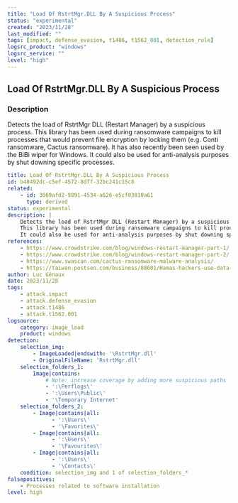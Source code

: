 ```yaml
---
title: "Load Of RstrtMgr.DLL By A Suspicious Process"
status: "experimental"
created: "2023/11/28"
last_modified: ""
tags: [impact, defense_evasion, t1486, t1562_001, detection_rule]
logsrc_product: "windows"
logsrc_service: ""
level: "high"
---
```


## Load Of RstrtMgr.DLL By A Suspicious Process

### Description

Detects the load of RstrtMgr DLL (Restart Manager) by a suspicious process.
This library has been used during ransomware campaigns to kill processes that would prevent file encryption by locking them (e.g. Conti ransomware, Cactus ransomware). It has also recently been seen used by the BiBi wiper for Windows.
It could also be used for anti-analysis purposes by shut downing specific processes.


```yml
title: Load Of RstrtMgr.DLL By A Suspicious Process
id: b48492dc-c5ef-4572-8dff-32bc241c15c8
related:
    - id: 3669afd2-9891-4534-a626-e5cf03810a61
      type: derived
status: experimental
description: |
    Detects the load of RstrtMgr DLL (Restart Manager) by a suspicious process.
    This library has been used during ransomware campaigns to kill processes that would prevent file encryption by locking them (e.g. Conti ransomware, Cactus ransomware). It has also recently been seen used by the BiBi wiper for Windows.
    It could also be used for anti-analysis purposes by shut downing specific processes.
references:
    - https://www.crowdstrike.com/blog/windows-restart-manager-part-1/
    - https://www.crowdstrike.com/blog/windows-restart-manager-part-2/
    - https://www.swascan.com/cactus-ransomware-malware-analysis/
    - https://taiwan.postsen.com/business/88601/Hamas-hackers-use-data-destruction-software-BiBi-which-consumes-a-lot-of-processor-resources-to-wipe-Windows-computer-data--iThome.html
author: Luc Génaux
date: 2023/11/28
tags:
    - attack.impact
    - attack.defense_evasion
    - attack.t1486
    - attack.t1562.001
logsource:
    category: image_load
    product: windows
detection:
    selection_img:
        - ImageLoaded|endswith: '\RstrtMgr.dll'
        - OriginalFileName: 'RstrtMgr.dll'
    selection_folders_1:
        Image|contains:
            # Note: increase coverage by adding more suspicious paths
            - ':\Perflogs\'
            - ':\Users\Public\'
            - '\Temporary Internet'
    selection_folders_2:
        - Image|contains|all:
              - ':\Users\'
              - '\Favorites\'
        - Image|contains|all:
              - ':\Users\'
              - '\Favourites\'
        - Image|contains|all:
              - ':\Users\'
              - '\Contacts\'
    condition: selection_img and 1 of selection_folders_*
falsepositives:
    - Processes related to software installation
level: high

```
